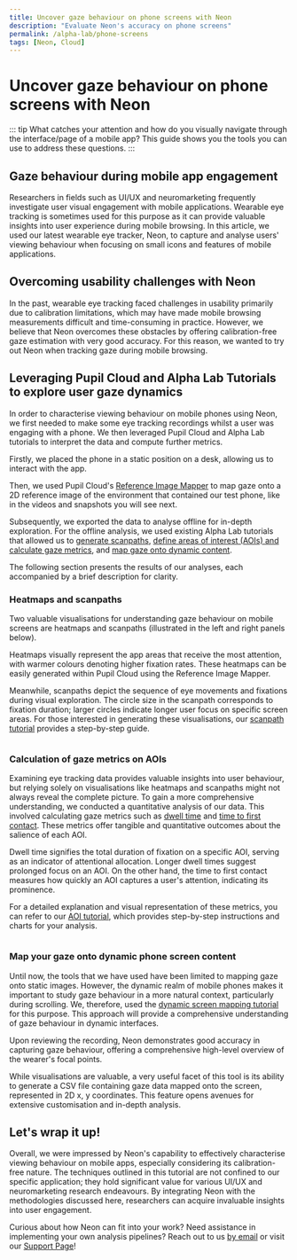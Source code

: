```yaml
---
title: Uncover gaze behaviour on phone screens with Neon
description: "Evaluate Neon's accuracy on phone screens"
permalink: /alpha-lab/phone-screens
tags: [Neon, Cloud]
---
```

# Uncover gaze behaviour on phone screens with Neon


<TagLinks />
<Youtube src="gp5O1uskDME"/>

::: tip
What catches your attention and how do you visually navigate through the interface/page of a mobile app? This guide shows you the tools you can use to address these questions. 
:::

## Gaze behaviour during mobile app engagement
Researchers in fields such as UI/UX and neuromarketing frequently investigate user visual engagement with mobile applications. Wearable eye tracking is sometimes used for this purpose as it can provide valuable insights into user experience during mobile browsing. In this article, we used our latest wearable eye tracker, Neon, to capture and analyse users' viewing behaviour when focusing on small icons and features of mobile applications.

## Overcoming usability challenges with Neon
In the past, wearable eye tracking faced challenges in usability primarily due to calibration limitations, which may have made mobile browsing measurements difficult and time-consuming in practice. However, we believe that Neon overcomes these obstacles by offering calibration-free gaze estimation with very good accuracy. For this reason, we wanted to try out Neon when tracking gaze during mobile browsing.

## Leveraging Pupil Cloud and Alpha Lab Tutorials to explore user gaze dynamics
In order to characterise viewing behaviour on mobile phones using Neon, we first needed to make some eye tracking recordings whilst a user was engaging with a phone. We then leveraged Pupil Cloud and Alpha Lab tutorials to interpret the data and compute further metrics. 

Firstly, we placed the phone in a static position on a desk, allowing us to interact with the app. 

Then, we used Pupil Cloud's [Reference Image Mapper](/enrichments/reference-image-mapper/) to map gaze onto a 2D reference image of the environment that contained our test phone, like in the videos and snapshots you will see next. 

Subsequently, we exported the data to analyse offline for in-depth exploration. For the offline analysis, we used existing Alpha Lab tutorials that allowed us to [generate scanpaths](/alpha-lab/scanpath-rim/), [define areas of interest (AOIs) and calculate gaze metrics](/alpha-lab/gaze-metrics-in-aois/), and [map gaze onto dynamic content](/alpha-lab/map-your-gaze-to-a-2d-screen/). 

The following section presents the results of our analyses, each accompanied by a brief description for clarity.

### Heatmaps and scanpaths
Two valuable visualisations for understanding gaze behaviour on mobile screens are heatmaps and scanpaths (illustrated in the left and right panels below). 

Heatmaps visually represent the app areas that receive the most attention, with warmer colours denoting higher fixation rates. These heatmaps can be easily generated within Pupil Cloud using the Reference Image Mapper.

Meanwhile, scanpaths depict the sequence of eye movements and fixations during visual exploration. The circle size in the scanpath corresponds to fixation duration; larger circles indicate longer user focus on specific screen areas. For those interested in generating these visualisations, our [scanpath tutorial](/alpha-lab/scanpath-rim/) provides a step-by-step guide.

<div class="mcontainer">
  <div class="col-mcontainer">
      <v-img class="rounded" :src="require(`../media/alpha-lab/1.phone-heatmap.jpeg`)" title="Saliency map over a phone screen" alt="Saliency map over a phone screen" cover/>
    </div>
  <div class="col-mcontainer">
      <v-img class="rounded" :src="require(`../media/alpha-lab/2.phone-nadia_scanpath.jpeg`)" title="Scanpath over a phone screen" alt="Scanpath over a phone screen" cover/>
  </div>
</div>

### Calculation of gaze metrics on AOIs
Examining eye tracking data provides valuable insights into user behaviour, but relying solely on visualisations like heatmaps and scanpaths might not always reveal the complete picture. To gain a more comprehensive understanding, we conducted a quantitative analysis of our data. This involved calculating gaze metrics such as [dwell time](/alpha-lab/gaze-metrics-in-aois/#dwell-time) and [time to first contact](/alpha-lab/gaze-metrics-in-aois/#time-to-first-contact). These metrics offer tangible and quantitative outcomes about the salience of each AOI. 

Dwell time signifies the total duration of fixation on a specific AOI, serving as an indicator of attentional allocation. Longer dwell times suggest prolonged focus on an AOI. On the other hand, the time to first contact measures how quickly an AOI captures a user's attention, indicating its prominence.

For a detailed explanation and visual representation of these metrics, you can refer to our [AOI tutorial](/alpha-lab/gaze-metrics-in-aois/), which provides step-by-step instructions and charts for your analysis.

<div class="pb-4" style="display:flex;justify-content:center;">
  <v-img class="rounded" :src="require(`../media/alpha-lab/3.phone-dwell-time.png`)" title="Graph showing dwell time on defined AOIs over the phone screen" alt="Graph showing dwell time on defined AOIs over the phone screen" cover/>
  </v-img>
</div>

<div class="pb-4" style="display:flex;justify-content:center;">
  <v-img class="rounded" :src="require(`../media/alpha-lab/4.phone-first-contact.png`)" title="Graph showing time to first contact on defined AOIs over the phone screen" alt="Graph showing time to first contact on defined AOIs over the phone screen" cover/>
  </v-img>
</div>

### Map your gaze onto dynamic phone screen content
Until now, the tools that we have used have been limited to mapping gaze onto static images. However, the dynamic realm of mobile phones makes it important to study gaze behaviour in a more natural context, particularly during scrolling. We, therefore, used the [dynamic screen mapping tutorial](/alpha-lab/map-your-gaze-to-a-2d-screen/) for this purpose. This approach will provide a comprehensive understanding of gaze behaviour in dynamic interfaces.

Upon reviewing the recording, Neon demonstrates good accuracy in capturing gaze behaviour, offering a comprehensive high-level overview of the wearer's focal points.

While visualisations are valuable, a very useful facet of this tool is its ability to generate a CSV file containing gaze data mapped onto the screen, represented in 2D x, y coordinates. This feature opens avenues for extensive customisation and in-depth analysis.

<Youtube src="RKrf3YQjzao"/>

## Let's wrap it up!

Overall, we were impressed by Neon's capability to effectively characterise viewing behaviour on mobile apps, especially considering its calibration-free nature. The techniques outlined in this tutorial are not confined to our specific application; they hold significant value for various UI/UX and neuromarketing research endeavours. By integrating Neon with the methodologies discussed here, researchers can acquire invaluable insights into user engagement.

Curious about how Neon can fit into your work? Need assistance in implementing your own analysis pipelines? Reach out to us [by email](mailto:info@pupil-labs.com) or visit our [Support Page](https://pupil-labs.com/products/support/)! 

<style scoped>
.mcontainer{
  display: flex;
  flex-wrap: wrap;
}
.col-mcontainer{
  flex: 50%;
  padding: 0 4px;
}
@media screen and (min-width: 1025px) and (max-width: 1200px) {
  .col-mcontainer{
    flex: 100%;
  }
}
@media screen and (max-width: 800px) {
    .col-mcontainer{
    flex: 50%;
  }
}
@media screen and (max-width: 400px) {
  .col-mcontainer{
    flex: 100%;
  }
}
</style>